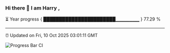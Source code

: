 ### Hi there 👋 I am Harry , 

⏳ Year progress { ███████████████████████▁▁▁▁▁▁▁ } 77.29 %

---

⏰ Updated on Fri, 10 Oct 2025 03:01:11 GMT

![Progress Bar CI](https://github.com/duykhang68/duykhang68/workflows/Progress%20Bar%20CI/badge.svg)

